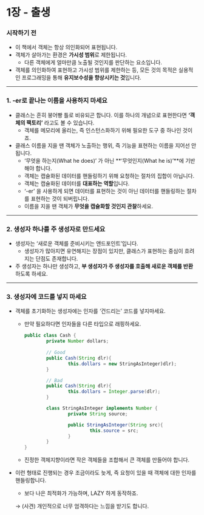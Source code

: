 # 1장 - 출생

### 시작하기 전

- 이 책에서 객체는 항상 의인화되어 표현됩니다.
- 객체가 살아가는 환경은 **가시성 범위**로 제한됩니다.
    - 다른 객체에게 얼마만큼 노출될 것인지를 판단하는 요소입니다.
- 객체를 의인화하여 표현하고 가시성 범위를 제한하는 등, 모든 것의 목적은 실용적인 프로그래밍을 통해 **유지보수성을 향상시키는 것**입니다.

---

### 1. -er로 끝나는 이름을 사용하지 마세요

- 클래스는 흔히 붕어빵 틀로 비유되곤 합니다. 이를 하나의 개념으로 표현한다면 **‘객체의 팩토리’** 라고도 볼 수 있습니다.
    - 객체를 메모리에 올리는, 즉 인스턴스화하기 위해 필요한 도구 중 하나인 것이죠.
- 클래스 이름을 지을 땐 객체가 노출하는 행위, 즉 기능을 표현하는 이름을 지어선 안됩니다.
    - ‘무엇을 하는지(What he does)’ 가 아닌 **‘무엇인지(What he is)’**에 기반해야 합니다.
    - 객체는 캡슐화된 데이터를 핸들링하기 위해 요청하는 절차의 집합이 아닙니다.
    - 객체는 캡슐화된 데이터를 **대표하는 역할**입니다.
    - ‘-er’ 을 사용하게 되면 데이터를 표현하는 것이 아닌 데이터를 핸들링하는 절차를 표현하는 것이 되버립니다.
    - 이름을 지을 땐 객체가 **무엇을 캡슐화할 것인지 관찰**하세요.

---

### 2. 생성자 하나를 주 생성자로 만드세요

- 생성자는 ‘새로운 객체를 준비시키는 앤드포인트’입니다.
    - 생성자가 많아지면 유연해지는 장점이 있지만, 클래스가 표현하는 중심이 흐려지는 단점도 존재합니다.
- 주 생성자는 하나만 생성하고, **부 생성자가 주 생성자를 호출해 새로운 객체를 반환**하도록 하세요.

---

### 3. 생성자에 코드를 넣지 마세요

- 객체를 초기화하는 생성자에는 인자를 ‘건드리는’ 코드를 넣지마세요.
    - 만약 필요하다면 인자들을 다른 타입으로 래핑하세요.
        
        ```java
        public class Cash {
        		private Number dollars;
        	
        		// Good
        		public Cash(String dlr){
        				this.dollars = new StringAsInteger)dlr);
        		}
        
        		// Bad
        		public Cash(String dlr){
        				this.dollars = Integer.parse(dlr);
        		}
        
        		class StringAsInteger implements Number {
        				private String source;
        
        				public StringAsInteger(String src){
        						this.source = src;
        				}
        		}
        }
        ```
        
    - 진정한 객체지향이라면 작은 객체들을 조합해서 큰 객체를 만들어야 합니다.
- 이런 형태로 진행되는 경우 조금이라도 늦게, 즉 요청이 있을 때 객체에 대한 인자를 핸들링합니다.
    - 보다 나은 최적화가 가능하며, LAZY 하게 동작하죠.
    
    → (사견) 개인적으로 너무 엄격하다는 느낌을 받기도 합니다.